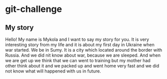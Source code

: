 # git-challenge
## My story
Hello! My name is Mykola and I want to say my story for you. It is very interesting story from my life and it is about my first day in Ukraine when war started.
We be in Sumy. It is a city which located around the border with Russia. And we did nit know about war, because we are sleeped.
And when we are get up we think that we can went to training but my mother had other think about it and we packed up and went home very fast and we did not know what will happened with us in future. 
